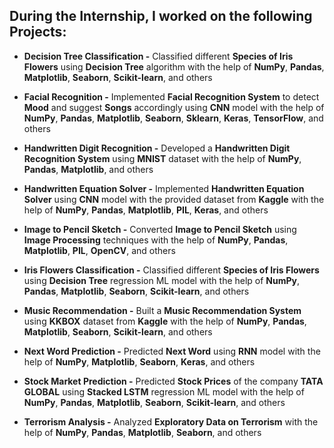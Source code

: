 ## During the Internship, I worked on the following Projects:  

  - **Decision Tree Classification -** Classified different **Species of Iris Flowers** using **Decision Tree** algorithm with the help of **NumPy**, **Pandas**, **Matplotlib**, **Seaborn**, **Scikit-learn**, and others

 - **Facial Recognition -** Implemented **Facial Recognition System** to detect **Mood** and suggest **Songs** accordingly using **CNN** model with the help of **NumPy**, **Pandas**, **Matplotlib**, **Seaborn**, **Sklearn**, **Keras**, **TensorFlow**, and others

  - **Handwritten Digit Recognition -** Developed a **Handwritten Digit Recognition System** using **MNIST** dataset with the help of **NumPy**, **Pandas**, **Matplotlib**, and others

  - **Handwritten Equation Solver -** Implemented **Handwritten Equation Solver** using **CNN** model with the provided dataset from **Kaggle** with the help of **NumPy**, **Pandas**, **Matplotlib**, **PIL**, **Keras**, and others

 - **Image to Pencil Sketch -** Converted **Image to Pencil Sketch** using **Image Processing** techniques with the help of **NumPy**, **Pandas**, **Matplotlib**, **PIL**, **OpenCV**, and others
  
 - **Iris Flowers Classification -** Classified different **Species of Iris Flowers** using **Decision Tree** regression ML model with the help of **NumPy**, **Pandas**, **Matplotlib**, **Seaborn**, **Scikit-learn**, and others

  - **Music Recommendation -** Built a **Music Recommendation System** using **KKBOX** dataset from **Kaggle** with the help of **NumPy**, **Pandas**, **Matplotlib**, **Seaborn**, **Scikit-learn**, and others

  - **Next Word Prediction -** Predicted **Next Word** using **RNN** model with the help of **NumPy**, **Matplotlib**, **Seaborn**, **Keras**, and others
  
  - **Stock Market Prediction -** Predicted **Stock Prices** of the company **TATA GLOBAL** using **Stacked LSTM** regression ML model with the help of **NumPy**, **Pandas**, **Matplotlib**, **Seaborn**, **Scikit-learn**, and others

  - **Terrorism Analysis -** Analyzed **Exploratory Data on Terrorism** with the help of **NumPy**, **Pandas**, **Matplotlib**, **Seaborn**, and others
